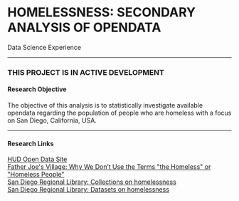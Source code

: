 # HOMELESSNESS: SECONDARY ANALYSIS OF OPENDATA #
Data Science Experience

---
### **THIS PROJECT IS IN ACTIVE DEVELOPMENT**
#### Research Objective
The objective of this analysis is to statistically investigate available opendata regarding the population of people who are homeless with a focus on San Diego, California, USA.

---

#### Research Links
<a href="https://hudgis-hud.opendata.arcgis.com/">HUD Open Data Site</a></br>
<a href="https://my.neighbor.org/terms-the-homeless-or-homeless-people/">Father Joe's Village: Why We Don’t Use the Terms "the Homeless" or "Homeless People"</a></br>
<a href="https://data.sandiegodata.org/collections/homelessness/">San Diego Regional Library: Collections on homelessness</a></br>
<a href="https://data.sandiegodata.org/dataset/category/collections/homelessness/">San Diego Regional Library: Datasets on homelessness</a></br>
